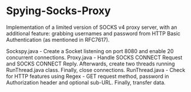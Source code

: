 # Spying-Socks-Proxy
Implementation of a limited version of SOCKS v4 proxy server, with an additional feature: grabbing
usernames and password from HTTP Basic Authentication (as mentioned in RFC7617).

Sockspy.java - Create a Socket listening on port 8080 and enable 20 concurrent connections.
Proxy.java - Handle SOCKS CONNECT Request and SOCKS CONNECT Reply. Afterwards, create two threads running RunThread.java class. Finally, close connections.
RunThread.java - Check for HTTP features using Regex - GET request method, password in Authorization header and optional sub-URL. Finally, transfer data.
